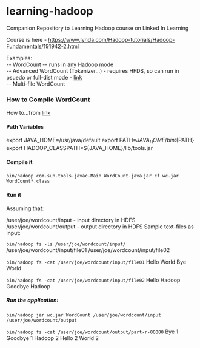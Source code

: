 # learning-hadoop
Companion Repository to Learning Hadoop course on Linked In Learning

Course is here - https://www.lynda.com/Hadoop-tutorials/Hadoop-Fundamentals/191942-2.html

Examples:  
-- WordCount -- runs in any Hadoop mode  
-- Advanced WordCount (Tokenizer...) - requires HFDS, so can run in psuedo or full-dist mode - [link](https://hadoop.apache.org/docs/r3.0.0/hadoop-mapreduce-client/hadoop-mapreduce-client-core/MapReduceTutorial.html)  
-- Multi-file WordCount  

### How to Compile WordCount

How to...from [link](https://hadoop.apache.org/docs/r3.0.0/hadoop-mapreduce-client/hadoop-mapreduce-client-core/MapReduceTutorial.html)

#### Path Variables

export JAVA_HOME=/usr/java/default
export PATH=${JAVA_HOME}/bin:${PATH}
export HADOOP_CLASSPATH=${JAVA_HOME}/lib/tools.jar

#### Compile it

`bin/hadoop com.sun.tools.javac.Main WordCount.java`
`jar cf wc.jar WordCount*.class`

#### Run it

Assuming that:

/user/joe/wordcount/input - input directory in HDFS
/user/joe/wordcount/output - output directory in HDFS
Sample text-files as input:

`bin/hadoop fs -ls /user/joe/wordcount/input/`
/user/joe/wordcount/input/file01
/user/joe/wordcount/input/file02

`bin/hadoop fs -cat /user/joe/wordcount/input/file01`
Hello World Bye World

`bin/hadoop fs -cat /user/joe/wordcount/input/file02`
Hello Hadoop Goodbye Hadoop

##### Run the application:

`bin/hadoop jar wc.jar WordCount /user/joe/wordcount/input /user/joe/wordcount/output`

`bin/hadoop fs -cat /user/joe/wordcount/output/part-r-00000`
Bye 1
Goodbye 1
Hadoop 2
Hello 2
World 2
